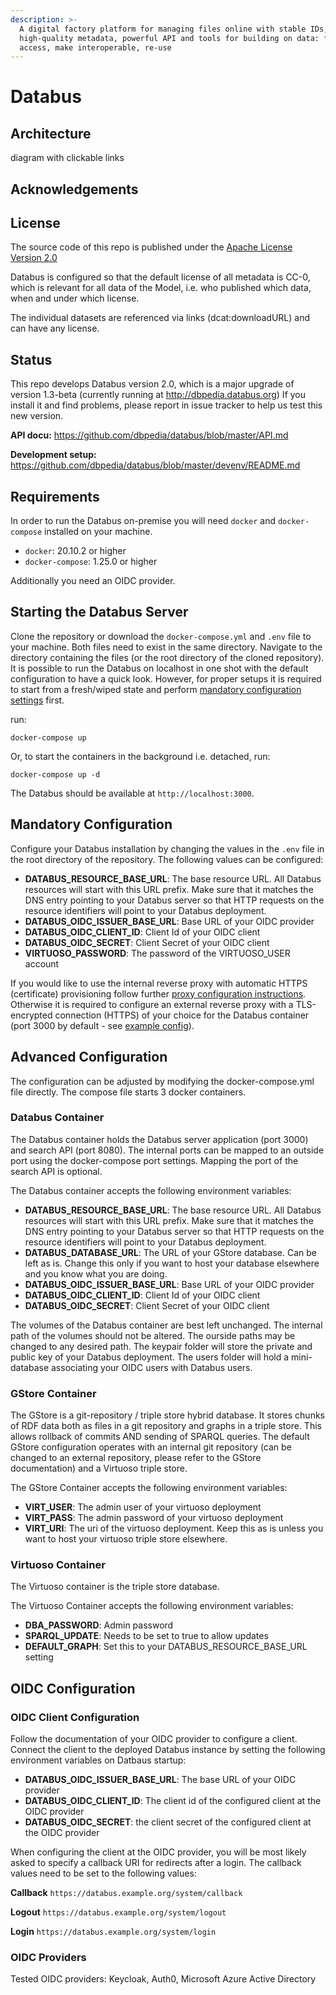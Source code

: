 ```yaml
---
description: >-
  A digital factory platform for managing files online with stable IDs,
  high-quality metadata, powerful API and tools for building on data: find,
  access, make interoperable, re-use
---
```


# Databus

##

## Architecture

diagram with clickable links

## Acknowledgements

## License

The source code of this repo is published under the [Apache License Version 2.0](https://github.com/AKSW/jena-sparql-api/blob/master/LICENSE)

Databus is configured so that the default license of all metadata is CC-0, which is relevant for all data of the Model, i.e. who published which data, when and under which license.

The individual datasets are referenced via links (dcat:downloadURL) and can have any license.

## Status

This repo develops Databus version 2.0, which is a major upgrade of version 1.3-beta (currently running at http://dbpedia.databus.org) If you install it and find problems, please report in issue tracker to help us test this new version.

**API docu:** https://github.com/dbpedia/databus/blob/master/API.md

**Development setup:** https://github.com/dbpedia/databus/blob/master/devenv/README.md

## Requirements

In order to run the Databus on-premise you will need `docker` and `docker-compose` installed on your machine.&#x20;

* `docker`: 20.10.2 or higher
* `docker-compose`: 1.25.0 or higher

Additionally you need an OIDC provider.

## Starting the Databus Server

Clone the repository or download the `docker-compose.yml` and `.env` file to your machine. Both files need to exist in the same directory. Navigate to the directory containing the files (or the root directory of the cloned repository). It is possible to run the Databus on localhost in one shot with the default configuration to have a quick look. However, for proper setups it is required to start from a fresh/wiped state and perform [mandatory configuration settings](./#mandatory-configuration) first.&#x20;

&#x20;run:

```
docker-compose up
```

Or, to start the containers in the background i.e. detached, run:

```
docker-compose up -d
```

The Databus should be available at `http://localhost:3000`.&#x20;

## Mandatory Configuration

Configure your Databus installation by changing the values in the `.env` file in the root directory of the repository. The following values can be configured:

* **DATABUS\_RESOURCE\_BASE\_URL**: The base resource URL. All Databus resources will start with this URL prefix. Make sure that it matches the DNS entry pointing to your Databus server so that HTTP requests on the resource identifiers will point to your Databus deployment.
* **DATABUS\_OIDC\_ISSUER\_BASE\_URL**: Base URL of your OIDC provider
* **DATABUS\_OIDC\_CLIENT\_ID**: Client Id of your OIDC client
* **DATABUS\_OIDC\_SECRET**: Client Secret of your OIDC client
* **VIRTUOSO\_PASSWORD**: The password of the VIRTUOSO\_USER account

If you would like to use the internal reverse proxy with automatic HTTPS (certificate) provisioning follow further [proxy configuration instructions](usage/https-and-proxy-setup.md). Otherwise it is required to configure an external reverse proxy with a TLS-encrypted connection (HTTPS) of your choice for the Databus container (port 3000 by default - see [example config](usage/https-and-proxy-setup.md#external-proxy-example)).

## Advanced Configuration

The configuration can be adjusted by modifying the docker-compose.yml file directly. The compose file starts 3 docker containers.

### Databus Container

The Databus container holds the Databus server application (port 3000) and search API (port 8080). The internal ports can be mapped to an outside port using the docker-compose port settings. Mapping the port of the search API is optional.

The Databus container accepts the following environment variables:

* **DATABUS\_RESOURCE\_BASE\_URL**: The base resource URL. All Databus resources will start with this URL prefix. Make sure that it matches the DNS entry pointing to your Databus server so that HTTP requests on the resource identifiers will point to your Databus deployment.
* **DATABUS\_DATABASE\_URL**: The URL of your GStore database. Can be left as is. Change this only if you want to host your database elsewhere and you know what you are doing.
* **DATABUS\_OIDC\_ISSUER\_BASE\_URL**: Base URL of your OIDC provider
* **DATABUS\_OIDC\_CLIENT\_ID**: Client Id of your OIDC client
* **DATABUS\_OIDC\_SECRET**: Client Secret of your OIDC client

The volumes of the Databus container are best left unchanged. The internal path of the volumes should not be altered. The ourside paths may be changed to any desired path. The keypair folder will store the private and public key of your Databus deployment. The users folder will hold a mini-database associating your OIDC users with Databus users.

### GStore Container

The GStore is a git-repository / triple store hybrid database. It stores chunks of RDF data both as files in a git repository and graphs in a triple store. This allows rollback of commits AND sending of SPARQL queries. The default GStore configuration operates with an internal git repository (can be changed to an external repository, please refer to the GStore documentation) and a Virtuoso triple store.

The GStore Container accepts the following environment variables:

* **VIRT\_USER**: The admin user of your virtuoso deployment
* **VIRT\_PASS**: The admin password of your virtuoso deployment
* **VIRT\_URI**: The uri of the virtuoso deployment. Keep this as is unless you want to host your virtuoso triple store elsewhere.

### Virtuoso Container

The Virtuoso container is the triple store database.

The Virtuoso Container accepts the following environment variables:

* **DBA\_PASSWORD**: Admin password
* **SPARQL\_UPDATE**: Needs to be set to true to allow updates
* **DEFAULT\_GRAPH**: Set this to your DATABUS\_RESOURCE\_BASE\_URL setting

## OIDC Configuration

### OIDC Client Configuration

Follow the documentation of your OIDC provider to configure a client. Connect the client to the deployed Databus instance by setting the following environment variables on Datbaus startup:

* **DATABUS\_OIDC\_ISSUER\_BASE\_URL**: The base URL of your OIDC provider
* **DATABUS\_OIDC\_CLIENT\_ID**: The client id of the configured client at the OIDC provider
* **DATABUS\_OIDC\_SECRET**: the client secret of the configured client at the OIDC provider

When configuring the client at the OIDC provider, you will be most likely asked to specify a callback URI for redirects after a login. The callback values need to be set to the following values:

**Callback** `https://databus.example.org/system/callback`

**Logout** `https://databus.example.org/system/logout`

**Login** `https://databus.example.org/system/login`

### OIDC Providers

Tested OIDC providers: Keycloak, Auth0, Microsoft Azure Active Directory

###

